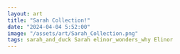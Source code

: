 ```yaml
---
layout: art
title: "Sarah Collection!"
date: "2024-04-04 5:52:00"
image: "/assets/art/Sarah_Collection.png"
tags: sarah_and_duck Sarah elinor_wonders_why Elinor
---
```


